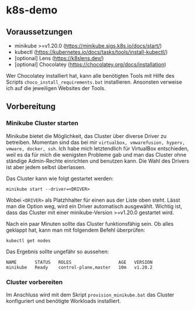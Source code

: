 # k8s-demo

## Voraussetzungen

* minikube >=v1.20.0 (https://minikube.sigs.k8s.io/docs/start/)
* kubectl (https://kubernetes.io/docs/tasks/tools/install-kubectl/)
* [optional] Lens (https://k8slens.dev/)
* [optional] Chocolatey (https://chocolatey.org/docs/installation)

Wer Chocolatey installiert hat, kann alle benötigten Tools mit Hilfe des Scripts `choco_install_requirements.bat` installieren. Ansonsten verweise ich auf die jeweiligen Websites der Tools.

## Vorbereitung

### Minikube Cluster starten

Minikube bietet die Möglichkeit, das Cluster über diverse Driver zu betreiben. Momentan sind das bei mir `virtualbox, vmwarefusion, hyperv, vmware, docker, ssh`. Ich habe mich letztendlich für VirtualBox entschieden, weil es da für mich die wenigsten Probleme gab und man das Cluster ohne ständige Admin-Rechte einrichten und benutzen kann. Die Wahl des Drivers ist aber jedem selbst überlassen.

Das Cluster kann wie folgt gestartet werden:
```
minikube start --driver=<DRIVER>
```
Wobei `<DRIVER>` als Platzhhalter für einen aus der Liste oben steht. Lässt man die Option weg, wird ein Driver automatisch ausgewählt.
Wichtig ist, dass das Cluster mit einer minikube-Version >=v1.20.0 gestartet wird.

Nach ein paar Minuten sollte das Cluster funktionsfähig sein. Ob alles geklappt hat, kann man mit folgendem Befehl überprüfen:
```
kubectl get nodes
```
Das Ergebnis sollte ungefähr so aussehen:
```
NAME       STATUS   ROLES                  AGE   VERSION
minikube   Ready    control-plane,master   10m   v1.20.2
```

### Cluster vorbereiten

Im Anschluss wird mit dem Skript `provision_minikube.bat` das Cluster konfiguriert und benötigte Workloads installiert.
